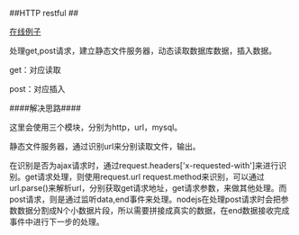 ##HTTP restful ##

<a href="http://wenren.ddnode.com/node_restful_demo.html">在线例子</a>

处理get,post请求，建立静态文件服务器，动态读取数据库数据，插入数据。

get：对应读取

post：对应插入

####解决思路####

这里会使用三个模块，分别为http，url，mysql。

静态文件服务器，通过识别url来分别读取文件，输出。

在识别是否为ajax请求时，通过request.headers['x-requested-with']来进行识别。get请求处理，则使用request.url request.method来识别，可以通过url.parse()来解析url，分别获取get请求地址，get请求参数，来做其他处理。而post请求，则是通过监听data,end事件来处理。nodejs在处理post请求时会把参数数据分割成N个小数据片段，所以需要拼接成真实的数据，在end数据接收完成事件中进行下一步的处理。